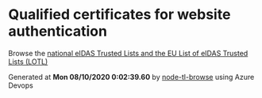 # Qualified certificates for website authentication 
 Browse the [national eIDAS Trusted Lists and the EU List of eIDAS Trusted Lists (LOTL)](https://webgate.ec.europa.eu/tl-browser/#/) 
 
 
Generated at **Mon 08/10/2020  0:02:39.60** by [node-tl-browse](https://github.com/ymedlop/node-tl-browser) using Azure Devops 

